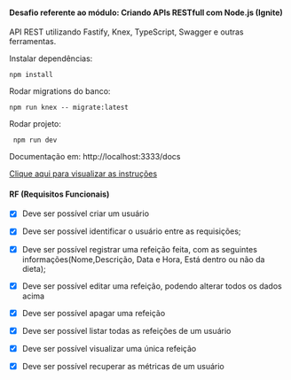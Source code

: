 
#### Desafio referente ao módulo: Criando APIs RESTfull com Node.js (Ignite) 

API REST utilizando Fastify, Knex, TypeScript, Swagger e outras ferramentas.

Instalar dependências:
```
npm install
```
Rodar migrations do banco:
```
npm run knex -- migrate:latest
```
Rodar projeto: 

```
 npm run dev
```
Documentação em: http://localhost:3333/docs

[Clique aqui para visualizar as instruções](https://efficient-sloth-d85.notion.site/Desafio-02-be7cdb37aaf74ba898bc6336427fa410)


#### RF (Requisitos Funcionais)
- [x] Deve ser possível criar um usuário
- [x] Deve ser possível identificar o usuário entre as requisições;
- [x] Deve ser possível registrar uma refeição feita, com as seguintes informações(Nome,Descrição, Data e Hora, Está dentro ou não da dieta);

- [x] Deve ser possível editar uma refeição, podendo alterar todos os dados acima
- [x] Deve ser possível apagar uma refeição
- [x] Deve ser possível listar todas as refeições de um usuário
- [x] Deve ser possível visualizar uma única refeição
- [x] Deve ser possível recuperar as métricas de um usuário


